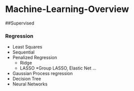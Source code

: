 # Machine-Learning-Overview

##Supervised

### Regression
* Least Squares
* Sequential
* Penalized Regression
   * Ridge
   * LASSO
   *Group LASSO, Elastic Net ...
* Gaussian Process regression
* Decision Tree
* Neural Networks 
